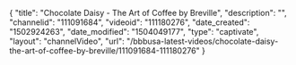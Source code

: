 {
    "title": "Chocolate Daisy - The Art of Coffee by Breville",
    "description": "",
    "channelid": "111091684",
    "videoid": "111180276",
    "date_created": "1502924263",
    "date_modified": "1504049177",
    "type": "captivate",
    "layout": "channelVideo",
    "url": "\/bbbusa-latest-videos\/chocolate-daisy-the-art-of-coffee-by-breville\/111091684-111180276"
}